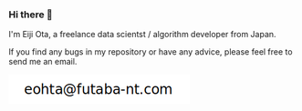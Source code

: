 ### Hi there 👋

I'm Eiji Ota, a freelance data scientst / algorithm developer from Japan.

If you find any bugs in my repository or have any advice, please feel free to send me an email.

![contact-address](./contact-address.png)

<!--
**eohta/eohta** is a ✨ _special_ ✨ repository because its `README.md` (this file) appears on your GitHub profile.

Here are some ideas to get you started:

- 🔭 I’m currently working on ...
- 🌱 I’m currently learning ...
- 👯 I’m looking to collaborate on ...
- 🤔 I’m looking for help with ...
- 💬 Ask me about ...
- 📫 How to reach me: ...
- 😄 Pronouns: ...
- ⚡ Fun fact: ...
-->
